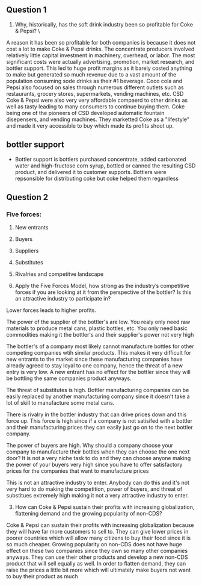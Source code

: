 ## Question 1

1. Why, historically, has the soft drink industry been so profitable 
for Coke & Pepsi? \

A reason it has been so profitable for both companies is because it does not cost a lot to make Coke & Pepsi drinks. The concentrate producers involved relatively little capital investment in machinery, overhead, or labor. The most significant costs were actually advertising, promotion, market research, and bottler support. This led to huge profit margins as it barely costed anything to make but generated so much revenue due to a vast amount of the population consuming sode drinks as their #1 beverage. Coco cola and Pepsi also focused on sales through numerous different outlets such as restaurants, grocery stores, supermarkets, vending machines, etc. CSD Coke & Pepsi were also very very affordable compaerd to other drinks as well as tasty leading to many consumers to continue buying them. Coke being one of the pioneers of CSD developed automatic fountain disepensers, and vending machines. They marketted Coke as a "lifestyle" and made it very accessible to buy which made its profits shoot up.


## bottler support 
* Bottler support is bottlers purchased concentrate, added carbonated water and high-fructose corn syrup, bottled or canned the resulting CSD product, and delivered it to customer supports. Bottlers were repsonsible for distributing coke but coke helped them regardless
 

## Question 2

### Five forces:
1. New entrants
2. Buyers
3. Suppliers
4. Substitutes 
5. Rivalries and competitve landscape

2. Apply the Five Forces Model, how strong as the industry’s 
competitive forces if you are looking at it from the 
perspective of the bottler?  Is this an attractive industry to 
participate in?

Lower forces leads to higher profits. 

The power of the supplier of the bottler's are low. You realy only need raw materials to produce metal cans, plastic bottles, etc. You only need basic commodities making it the bottler's and their supplier's power not very high

The bottler's of a company most likely cannot manufacture bottles for other competing companies wtih similar products. This makes it very difficult for new entrants to the market since these manufacturing companies have already agreed to stay loyal to one company, hence the threat of a new entry is very low.
A new entrant has no effect for the bottler since they will be bottling the same companies product anyways.

The threat of substitutes is high. Bottler manufacturing companies can be easily replaced by another manufacturing company since it doesn't take a lot of skill to manufacture some metal cans.

There is rivalry in the bottler industry that can drive prices down and this force up. This force is high since if a company is not satisifed with a bottler and their manufacturing prices they can easily just go on to the next bottler company.

The power of buyers are high. Why should a company choose your company to manufacture their bottles when they can choose the one next door? It is not a very niche task to do and they can choose anyone making the power of your buyers very high since you have to offer satisfactory prices for the companies that want to manufacture prices

This is not an attractive industry to enter. Anybody can do this and it's not very hard to do making the competition, power of buyers, and threat of substitues extremely high making it not a very attractive industry to enter.
 
3.  How can Coke & Pepsi sustain their profits with increasing 
globalization, flattening demand and the growing popularity 
of non-CDS? 

Coke & Pepsi can sustain their profits with increasing globalization because they will have far more customers to sell to. They can give lower prices in poorer countries which will allow many citizens to buy their food since it is so much cheaper. Growing popularity on non-CDS does not have huge effect on these two companies since they own so many other companies anyways. They can use their other products and develop a new non-CDS product that will sell equally as well. In order to flatten demand, they can raise the prices a little bit more which will ultimately make buyers not want to buy their product as much